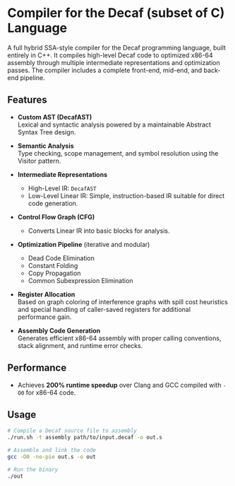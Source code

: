 # Compiler for the Decaf (subset of C) Language

A full hybrid SSA-style compiler for the Decaf programming language, built entirely in C++. It compiles high-level Decaf code to optimized x86-64 assembly through multiple intermediate representations and optimization passes. The compiler includes a complete front-end, mid-end, and back-end pipeline.

## Features

- **Custom AST (DecafAST)**  
  Lexical and syntactic analysis powered by a maintainable Abstract Syntax Tree design.

- **Semantic Analysis**  
  Type checking, scope management, and symbol resolution using the Visitor pattern.

- **Intermediate Representations**  
  - High-Level IR: `DecafAST`  
  - Low-Level Linear IR: Simple, instruction-based IR suitable for direct code generation.

- **Control Flow Graph (CFG)**  
  - Converts Linear IR into basic blocks for analysis.

- **Optimization Pipeline** (iterative and modular)
  - Dead Code Elimination
  - Constant Folding
  - Copy Propagation
  - Common Subexpression Elimination

- **Register Allocation**  
  Based on graph coloring of interference graphs with spill cost heuristics and special handling of caller-saved registers for additional performance gain.

- **Assembly Code Generation**  
  Generates efficient x86-64 assembly with proper calling conventions, stack alignment, and runtime error checks.

## Performance

- Achieves **200% runtime speedup** over Clang and GCC compiled with `-O0` for x86-64 code.

## Usage

```bash
# Compile a Decaf source file to assembly
./run.sh -t assembly path/to/input.decaf -o out.s

# Assemble and link the code
gcc -O0 -no-pie out.s -o out

# Run the binary
./out

